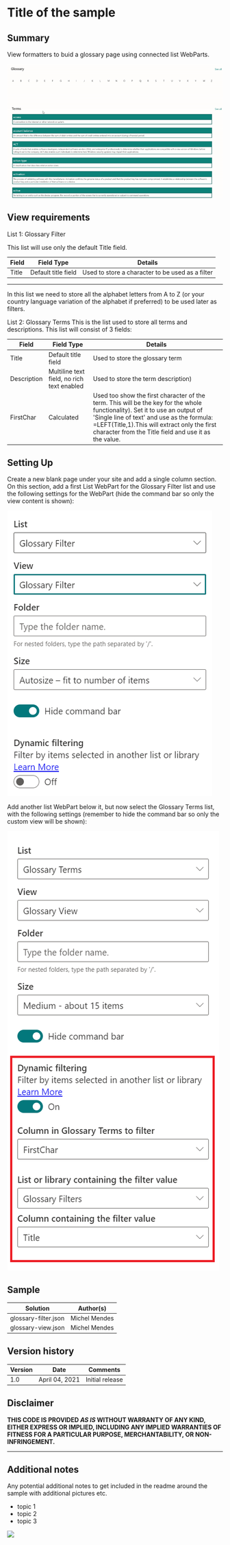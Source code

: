 # Title of the sample

## Summary
View formatters to buid a glossary page using connected list WebParts.

![Filtered Glossary](images/filteredGlossary.gif)

## View requirements

List 1: Glossary Filter

This list will use only the default Title field. 

Field|Field Type|Details
-----|----------|--------
Title| Default title field|Used to store a character to be used as a filter
---
In this list we need to store all the alphabet letters from A to Z (or your country language variation of the alphabet if preferred) to be used later as filters.

List 2: Glossary Terms
This is the list used to store all terms and descriptions. This list will consist of 3 fields:

Field|Field Type|Details
-----|----------|--------
Title| Default title field|Used to store the glossary term
Description|Multiline text field, no rich text enabled|Used to store the term description)
FirstChar|Calculated| Used too show the first character of the term. This will be the key for the whole functionality). Set it to use an output of 'Single line of text' and use as the formula: =LEFT(Title,1).This will extract only the first character from the Title field and use it as the value. 
## Setting Up
Create a new blank page under your site and add a single column section.
On this section, add a first List WebPart for the Glossary Filter list and use the following settings for the WebPart (hide the command bar so only the view content is shown):

![Filtered Glossary](images/gFilterWPSetup.PNG)

Add another list WebPart below it, but now select the Glossary Terms list, with the following settings (remember to hide the command bar so only the custom view will be shown):

![Filtered Glossary](images/gTermsWPSetup.PNG)

## Sample

Solution|Author(s)
--------|---------
glossary-filter.json | Michel Mendes
glossary-view.json | Michel Mendes

## Version history

Version|Date|Comments
-------|----|--------
1.0|April 04, 2021|Initial release

## Disclaimer
**THIS CODE IS PROVIDED *AS IS* WITHOUT WARRANTY OF ANY KIND, EITHER EXPRESS OR IMPLIED, INCLUDING ANY IMPLIED WARRANTIES OF FITNESS FOR A PARTICULAR PURPOSE, MERCHANTABILITY, OR NON-INFRINGEMENT.**

---

## Additional notes
Any potential additional notes to get included in the readme around the sample with additional pictures etc.

- topic 1
- topic 2
- topic 3

<img src="https://telemetry.sharepointpnp.com/sp-dev-list-formatting/view-samples/readme-template" />
